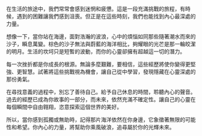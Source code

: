 在生活的旅途中，我們常常會感到迷惘和疲憊。這是一段充滿挑戰的旅程，有時候，遇到的困難讓我們感到沮喪。但正是在這些時刻，我們也能找到內心最深處的力量。

想像一下，當你站在海邊，面對浩瀚的波浪，心中的煩惱如同那些隨著潮水而來的沙子，瞬息萬變。棕色的沙子無法與蔚藍的海洋相比，夠耀眼的光芒是那一輪皎潔的明月。生活的坎坷只是短暫的波動，而你的心靈卻擁有超越這一切的潛力。

每一次挫折都是你成長的根源。無論多麼艱難，要相信，這些經歷將使你變得更堅強、更智慧。試著將這些挑戰視為機會，讓自己從中學習，發現隱藏在心靈深處的那份勇氣。

在尋找意義的過程中，別忘了善待自己。給予自己休息的時間，聆聽內心的聲音。過去的經歷已成為你故事的一部分，而未來，依然充滿不確定性。讓自己的心靈在每個瞬間中自由翱翔，恣意探索這個世界的美好。

所以，當你感到孤獨或無助時，記得那片海洋依然在你身邊，它象徵著無限的可能性和希望。你內心的力量，將幫助你乘風破浪，追尋屬於你的光輝未來。
